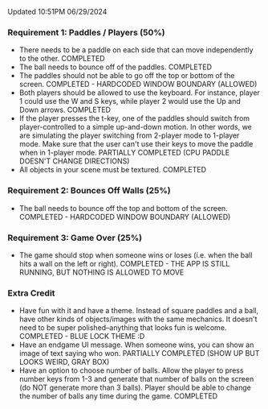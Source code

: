 Updated 10:51PM 06/29/2024
### Requirement 1: Paddles / Players (50%)
- There needs to be a paddle on each side that can move independently to the other. COMPLETED
- The ball needs to bounce off of the paddles. COMPLETED
- The paddles should not be able to go off the top or bottom of the screen. COMPLETED - HARDCODED WINDOW BOUNDARY (ALLOWED)
- Both players should be allowed to use the keyboard. For instance, player 1 could use the W and S keys, while player 2 would use the Up and Down arrows. COMPLETED
- If the player presses the t-key, one of the paddles should switch from player-controlled to a simple up-and-down motion. In other words, we are simulating the player switching from 2-player mode to 1-player mode. Make sure that the user can't use their keys to move the paddle when in 1-player mode. PARTIALLY COMPLETED (CPU PADDLE DOESN'T CHANGE DIRECTIONS)
- All objects in your scene must be textured. COMPLETED
### Requirement 2: Bounces Off Walls (25%)
- The ball needs to bounce off the top and bottom of the screen. COMPLETED - HARDCODED WINDOW BOUNDARY (ALLOWED)
### Requirement 3: Game Over (25%)
- The game should stop when someone wins or loses (i.e. when the ball hits a wall on the left or right). COMPLETED - THE APP IS STILL RUNNING, BUT NOTHING IS ALLOWED TO MOVE
### Extra Credit
- Have fun with it and have a theme. Instead of square paddles and a ball, have other kinds of objects/images with the same mechanics. It doesn't need to be super polished–anything that looks fun is welcome. COMPLETED - BLUE LOCK THEME :D
- Have an endgame UI message. When someone wins, you can show an image of text saying who won. PARTIALLY COMPLETED (SHOW UP BUT LOOKS WEIRD, GRAY BOX)
- Have an option to choose number of balls. Allow the player to press number keys from 1-3 and generate that number of balls on the screen (do NOT generate more than 3 balls). Player should be able to change the number of balls any time during the game. COMPLETED
